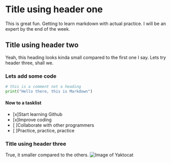 # Title using header one
This is great fun. Getting to learn markdown with actual practice. I will be an expert by the end of the week.

## Title using header two
Yeah, this heading looks kinda small compared to the first one I say. Lets try header three, shall we.

### Lets add some code

```python
# this is a comment not a heading
print("Hello there, this is Markdown")
```
#### Now to a tasklist
- [x]Start learning Github
- [x]Improve coding
- [ ]Collaborate with other programmers
- [ ]Practice, practice, practice

### Title using header three
True, it smaller compared to the others.
![Image of Yaktocat](https://octodex.github.com/images/yaktocat.png)

